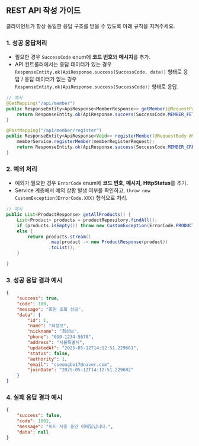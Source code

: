 ## REST API 작성 가이드<br>
클라이언트가 항상 동일한 응답 구조를 받을 수 있도록 아래 규칙을 지켜주세요.
### 1. 성공 응답처리
- 필요한 경우 `SuccessCode` enum에 **코드 번호**와 **메시지**를 추가.
- API 컨트롤러에서는 응답 데이터가 있는 경우 `ResponseEntity.ok(ApiResponse.success(SuccessCode, data))` 형태로 응답 / 응답 데이터가 없는 경우 `ResponseEntity.ok(ApiResponse.success(SuccessCode))` 형태로 응답.
```java
// 예시
@GetMapping("/api/member")
public ResponseEntity<ApiResponse<MemberResponse>> getMember(@RequestParam Long id) {
    return ResponseEntity.ok(ApiResponse.success(SuccessCode.MEMBER_FETCH_SUCCESS, memberService.getMemberById(id)));
}

@PostMapping("/api/member/register")
public ResponseEntity<ApiResponse<Void>> registerMember(@RequestBody @Valid MemberRegisterRequest memberRegisterRequest) {
    memberService.registerMember(memberRegisterRequest);
    return ResponseEntity.ok(ApiResponse.success(SuccessCode.MEMBER_CREATE_SUCCESS));
}
```

### 2. 예외 처리
- 예외가 필요한 경우 `ErrorCode` enum에 **코드 번호**, **메시지**, **HttpStatus**를 추가.
- Service 계층에서 예외 상황 발생 여부를 확인하고, `throw new CustomException(ErrorCode.XXX)` 형식으로 처리.
```java
// 예시
public List<ProductResponse> getAllProducts() {
    List<Product> products = productRepository.findAll();
    if (products.isEmpty()) throw new CustomException(ErrorCode.PRODUCT_NOT_FOUND);
    else {
        return products.stream()
                .map(product -> new ProductResponse(product))
                .toList();
    }

}
```
### 3. 성공 응답 결과 예시
```json
{
    "success": true,
    "code": 100,
    "message": "회원 조회 성공",
    "data": {
        "id": 1,
        "name": "최성보",
        "nickname": "최성보",
        "phone": "010-1234-5678",
        "address": "서울특별시",
        "updatedAt": "2025-05-12T14:12:51.229661",
        "status": false,
        "authority": 1,
        "email": "cseongbo17@naver.com",
        "joinDate": "2025-05-12T14:12:51.229682"
    }
}
```
### 4. 실패 응답 결과 예시
```json
{
    "success": false,
    "code": 1002,
    "message": "이미 사용 중인 이메일입니다.",
    "data": null
}
```